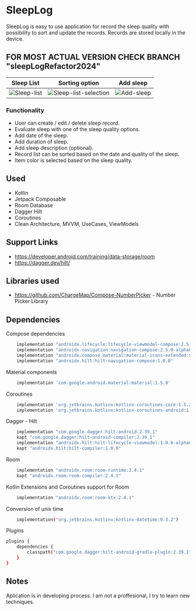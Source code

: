 # SleepLog

SleepLog is easy to use application for record the sleep quality with possibility to sort and update the records. Records are stored locally in the device.
## FOR MOST ACTUAL VERSION CHECK BRANCH "sleepLogRefactor2024"


Sleep List             |  Sorting option             |  Add sleep
:-------------------------:|:-------------------------:|:-------------------------:
![Sleep-list](https://github.com/user-attachments/assets/df1fe231-8d2f-4b5a-bb44-7e09e775047d)|  ![Sleep-list-selection](https://github.com/user-attachments/assets/db678edc-14c5-484b-a4fd-d542fbf3603e)   |  ![Add-sleep](https://github.com/user-attachments/assets/86096686-cdd8-43bb-ac62-b735775c78ab)





 ### Functionality
 - User can create / edit / delete sleep record.
 - Evaluate sleep with one of the sleep quality options. 
 - Add date of the sleep.
 - Add duration of sleep.
 - Add sleep description (optional).
 - Record list can be sorted based on the date and quality of the sleep.
 - Item color is selected based on the sleep quality.

## Used
- Kotlin
- Jetpack Composable
- Room Database
- Dagger Hilt
- Coroutines
- Clean Architecture, MVVM, UseCases, ViewModels

## Support Links
- https://developer.android.com/training/data-storage/room
- https://dagger.dev/hilt/


## Libraries used
- https://github.com/ChargeMap/Compose-NumberPicker - Number Picker Library

## Dependencies
Compose dependencies

```bash
    implementation "androidx.lifecycle:lifecycle-viewmodel-compose:2.5.0-alpha02"
    implementation "androidx.navigation:navigation-compose:2.5.0-alpha02"
    implementation "androidx.compose.material:material-icons-extended:$compose_version"
    implementation "androidx.hilt:hilt-navigation-compose:1.0.0"
```

Material components

```bash
    implementation 'com.google.android.material:material:1.5.0'
```

Coroutines

```bash
    implementation 'org.jetbrains.kotlinx:kotlinx-coroutines-core:1.5.2'
    implementation 'org.jetbrains.kotlinx:kotlinx-coroutines-android:1.5.2'
```

Dagger - Hilt

```bash
    implementation "com.google.dagger:hilt-android:2.39.1"
    kapt "com.google.dagger:hilt-android-compiler:2.39.1"
    implementation "androidx.hilt:hilt-lifecycle-viewmodel:1.0.0-alpha03"
    kapt "androidx.hilt:hilt-compiler:1.0.0"
```
Room

```bash
    implementation "androidx.room:room-runtime:2.4.1"
    kapt "androidx.room:room-compiler:2.4.1"
```

Kotlin Extensions and Coroutines support for Room

```bash
    implementation "androidx.room:room-ktx:2.4.1"
```

Conversion of unix time

```bash
    implementation("org.jetbrains.kotlinx:kotlinx-datetime:0.3.2")
```

Plugins

```bash
plugins {
    dependencies {
        classpath("com.google.dagger:hilt-android-gradle-plugin:2.39.1")
    }
}
```

## Notes
Aplication is in developing process. I am not a proffesional, I try to learn new techniques.

